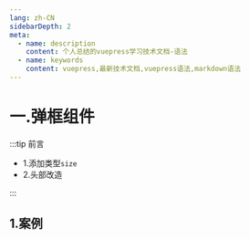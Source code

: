 ```yaml
---
lang: zh-CN
sidebarDepth: 2
meta:
  - name: description
    content: 个人总结的vuepress学习技术文档-语法
  - name: keywords
    content: vuepress,最新技术文档,vuepress语法,markdown语法
---
```


# 一.弹框组件

:::tip 前言

- 1.添加类型`size`
- 2.头部改造

:::

## 1.案例

<preview path="./dialog.vue"></preview>
